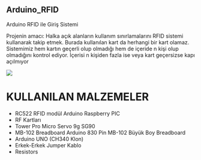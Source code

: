 ## Arduino_RFID
Arduino RFID ile  Giriş Sistemi 

Projenin amacı: Halka açık alanların kullanım sınırlamalarını RFID sistemi kullanarak takip etmek. 
Burada kullanılan kart da herhangi bir kart olamaz. Sistemimiz hem kartın geçerli olup olmadığı hem de 
içeride n kişi olup olmadığını kontrol ediyor. İçerisi n kişiden fazla ise veya kart geçersizse kapı açılmıyor

![](https://github.com/kubraturkoglu/Arduino_RFID/blob/main/images/arduino_RF%C4%B0D.PNG)

# KULLANILAN MALZEMELER

-	RC522 RFID modül Arduino Raspberry PIC
-	RF Kartları
-	Tower Pro Micro Servo 9g SG90 
-	MB-102 Breadboard Arduino 830 Pin MB-102 Büyük Boy Breadboard
-	Arduino UNO (CH340 Klon)
-	Erkek-Erkek Jumper Kablo
-	Resistors
